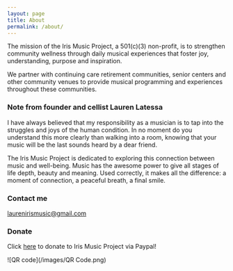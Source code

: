 ```yaml
---
layout: page
title: About
permalink: /about/
---
```


The mission of the Iris Music Project, a 501(c)(3) non-profit, is to strengthen community wellness through daily musical experiences that foster joy, understanding, purpose and inspiration.

We partner with continuing care retirement communities, senior centers and other community venues to provide musical programming and experiences throughout these communities.

### Note from founder and cellist Lauren Latessa

I have always believed that my responsibility as a musician is to tap into the struggles and joys of the human condition.  In no moment do you understand this more clearly than walking into a room, knowing that your music will be the last sounds heard by a dear friend.  

The Iris Music Project is dedicated to exploring this connection between music and well-being.  Music has the awesome power to give all stages of life depth, beauty and meaning.  Used correctly, it makes all the difference: a moment of connection, a peaceful breath, a final smile.

### Contact me

[laurenirismusic@gmail.com](mailto:laurenirismusic@gmail.com)

### Donate

Click [here](https://www.paypal.com/cgi-bin/webscr?cmd=_s-xclick&hosted_button_id=EXE2XD8TL565S&source=url) to donate to Iris Music Project via Paypal!

![QR code](/images/QR Code.png)
